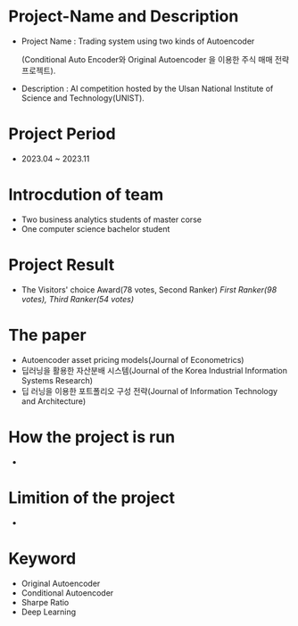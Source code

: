 # Project-Name and Description
- Project Name : Trading system using two kinds of Autoencoder

  (Conditional Auto Encoder와 Original Autoencoder 을 이용한 주식 매매 전략 프로젝트).
  
- Description : AI competition hosted by the Ulsan National Institute of Science and Technology(UNIST).

# Project Period
- 2023.04 ~ 2023.11

# Introcdution of team
- Two business analytics students of  master corse
- One computer science bachelor student

# Project Result
- The Visitors' choice Award(78 votes, Second Ranker)
*First Ranker(98 votes), Third Ranker(54 votes)*

# The paper
- Autoencoder asset pricing models(Journal of Econometrics)
- 딥러닝을 활용한 자산분배 시스템(Journal of the Korea Industrial Information Systems Research)
- 딥 러닝을 이용한 포트폴리오 구성 전략(Journal of Information Technology and Architecture)

# How the project is run
-

# Limition of the project
- 

# Keyword
- Original Autoencoder
- Conditional Autoencoder
- Sharpe Ratio
- Deep Learning
